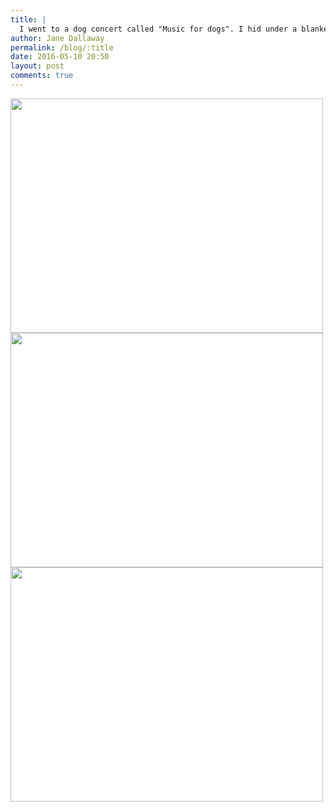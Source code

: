 ```yaml
---
title: |
  I went to a dog concert called "Music for dogs". I hid under a blanket.
author: Jane Dallaway
permalink: /blog/:title
date: 2016-05-10 20:50
layout: post
comments: true
---
```


<div><a href="http://static.skitters.dallaway.com/tp_IMG_8484.JPG"><img src="http://static.skitters.dallaway.com/tp_thumb_IMG_8484.JPG" width="500" height="375"/></a></div><div><a href="http://static.skitters.dallaway.com/tp_IMG_8506.JPG"><img src="http://static.skitters.dallaway.com/tp_thumb_IMG_8506.JPG" width="500" height="375"/></a></div><div><a href="http://static.skitters.dallaway.com/SMtp_FullSizeRender.jpg"><img src="http://static.skitters.dallaway.com/SMtp_thumb_FullSizeRender.jpg" width="500" height="375"/></a></div>



  


  


  

      
